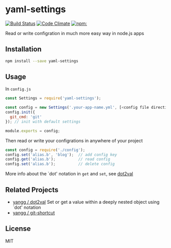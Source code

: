 # yaml-settings

[![Build Status](https://travis-ci.org/yangg/yaml-settings.svg?branch=master)](https://travis-ci.org/yangg/yaml-settings) [![Code Climate](https://codeclimate.com/github/yangg/yaml-settings/badges/gpa.svg)](https://codeclimate.com/github/yangg/yaml-settings) [![npm:](https://img.shields.io/npm/v/yaml-settings.svg?style=flat)](https://www.npmjs.com/packages/yaml-settings)

Read or write configration in much more easy way in node.js apps

## Installation
```bash
npm install --save yaml-settings
```

## Usage
In `config.js`
```js
const Settings = require('yaml-settings');

const config = new Settings('.your-app-name.yml', [<config file directiory>]);
config.init({
  git_cmd: 'git'
}); // init with default settings

module.exports = config;
```
Then read or write your configrations in anywhere of your project
```js
const config = require('./config');
config.set('alias.b', 'blog');  // add config key
config.get('alias.b');          // read config
config.set('alias.b');          // delete config
```
More info about the \`dot' notation in `get` and `set`, see [dot2val](https://github.com/yangg/dot2val)

## Related Projects
* [yangg / dot2val](https://github.com/yangg/dot2val) Set or get a value within a deeply nested object using `dot' notation
* [yangg / git-shortcut](https://github.com/yangg/git-shortcut)

## License
MIT
